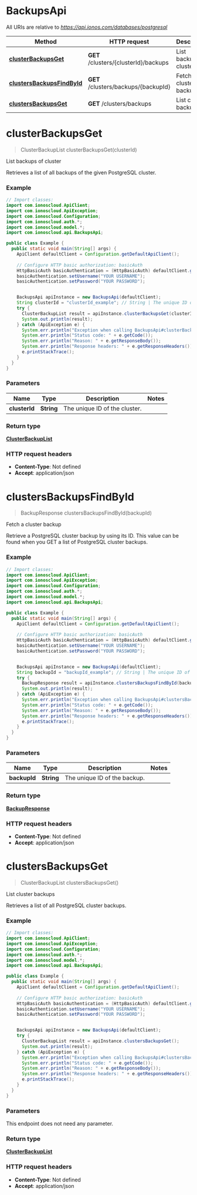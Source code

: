 # BackupsApi

All URIs are relative to *https://api.ionos.com/databases/postgresql*

| Method | HTTP request | Description |
| ------------- | ------------- | ------------- |
| [**clusterBackupsGet**](BackupsApi.md#clusterbackupsget) | **GET** /clusters/{clusterId}/backups | List backups of cluster |
| [**clustersBackupsFindById**](BackupsApi.md#clustersbackupsfindbyid) | **GET** /clusters/backups/{backupId} | Fetch a cluster backup |
| [**clustersBackupsGet**](BackupsApi.md#clustersbackupsget) | **GET** /clusters/backups | List cluster backups |


<a name="clusterBackupsGet"></a>
# **clusterBackupsGet**
> ClusterBackupList clusterBackupsGet(clusterId)

List backups of cluster

Retrieves a list of all backups of the given PostgreSQL cluster.

### Example
```java
// Import classes:
import com.ionoscloud.ApiClient;
import com.ionoscloud.ApiException;
import com.ionoscloud.Configuration;
import com.ionoscloud.auth.*;
import com.ionoscloud.model.*;
import com.ionoscloud.api.BackupsApi;

public class Example {
  public static void main(String[] args) {
    ApiClient defaultClient = Configuration.getDefaultApiClient();
    
    // Configure HTTP basic authorization: basicAuth
    HttpBasicAuth basicAuthentication = (HttpBasicAuth) defaultClient.getAuthentication("basicAuth");
    basicAuthentication.setUsername("YOUR USERNAME");
    basicAuthentication.setPassword("YOUR PASSWORD");


    BackupsApi apiInstance = new BackupsApi(defaultClient);
    String clusterId = "clusterId_example"; // String | The unique ID of the cluster.
    try {
      ClusterBackupList result = apiInstance.clusterBackupsGet(clusterId);
      System.out.println(result);
    } catch (ApiException e) {
      System.err.println("Exception when calling BackupsApi#clusterBackupsGet");
      System.err.println("Status code: " + e.getCode());
      System.err.println("Reason: " + e.getResponseBody());
      System.err.println("Response headers: " + e.getResponseHeaders());
      e.printStackTrace();
    }
  }
}
```

### Parameters

| Name | Type | Description  | Notes |
| ------------- | ------------- | ------------- | ------------- |
| **clusterId** | **String**| The unique ID of the cluster. |

### Return type

[**ClusterBackupList**](../models/ClusterBackupList.md)

### HTTP request headers

 - **Content-Type**: Not defined
 - **Accept**: application/json

<a name="clustersBackupsFindById"></a>
# **clustersBackupsFindById**
> BackupResponse clustersBackupsFindById(backupId)

Fetch a cluster backup

Retrieve a PostgreSQL cluster backup by using its ID. This value can be found when you GET a list of PostgreSQL cluster backups. 

### Example
```java
// Import classes:
import com.ionoscloud.ApiClient;
import com.ionoscloud.ApiException;
import com.ionoscloud.Configuration;
import com.ionoscloud.auth.*;
import com.ionoscloud.model.*;
import com.ionoscloud.api.BackupsApi;

public class Example {
  public static void main(String[] args) {
    ApiClient defaultClient = Configuration.getDefaultApiClient();
    
    // Configure HTTP basic authorization: basicAuth
    HttpBasicAuth basicAuthentication = (HttpBasicAuth) defaultClient.getAuthentication("basicAuth");
    basicAuthentication.setUsername("YOUR USERNAME");
    basicAuthentication.setPassword("YOUR PASSWORD");


    BackupsApi apiInstance = new BackupsApi(defaultClient);
    String backupId = "backupId_example"; // String | The unique ID of the backup.
    try {
      BackupResponse result = apiInstance.clustersBackupsFindById(backupId);
      System.out.println(result);
    } catch (ApiException e) {
      System.err.println("Exception when calling BackupsApi#clustersBackupsFindById");
      System.err.println("Status code: " + e.getCode());
      System.err.println("Reason: " + e.getResponseBody());
      System.err.println("Response headers: " + e.getResponseHeaders());
      e.printStackTrace();
    }
  }
}
```

### Parameters

| Name | Type | Description  | Notes |
| ------------- | ------------- | ------------- | ------------- |
| **backupId** | **String**| The unique ID of the backup. |

### Return type

[**BackupResponse**](../models/BackupResponse.md)

### HTTP request headers

 - **Content-Type**: Not defined
 - **Accept**: application/json

<a name="clustersBackupsGet"></a>
# **clustersBackupsGet**
> ClusterBackupList clustersBackupsGet()

List cluster backups

Retrieves a list of all PostgreSQL cluster backups.

### Example
```java
// Import classes:
import com.ionoscloud.ApiClient;
import com.ionoscloud.ApiException;
import com.ionoscloud.Configuration;
import com.ionoscloud.auth.*;
import com.ionoscloud.model.*;
import com.ionoscloud.api.BackupsApi;

public class Example {
  public static void main(String[] args) {
    ApiClient defaultClient = Configuration.getDefaultApiClient();
    
    // Configure HTTP basic authorization: basicAuth
    HttpBasicAuth basicAuthentication = (HttpBasicAuth) defaultClient.getAuthentication("basicAuth");
    basicAuthentication.setUsername("YOUR USERNAME");
    basicAuthentication.setPassword("YOUR PASSWORD");


    BackupsApi apiInstance = new BackupsApi(defaultClient);
    try {
      ClusterBackupList result = apiInstance.clustersBackupsGet();
      System.out.println(result);
    } catch (ApiException e) {
      System.err.println("Exception when calling BackupsApi#clustersBackupsGet");
      System.err.println("Status code: " + e.getCode());
      System.err.println("Reason: " + e.getResponseBody());
      System.err.println("Response headers: " + e.getResponseHeaders());
      e.printStackTrace();
    }
  }
}
```

### Parameters
This endpoint does not need any parameter.

### Return type

[**ClusterBackupList**](../models/ClusterBackupList.md)

### HTTP request headers

 - **Content-Type**: Not defined
 - **Accept**: application/json


